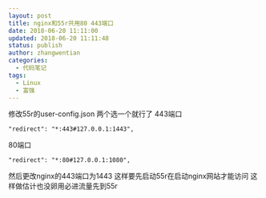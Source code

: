 ```yaml
---
layout: post
title: nginx和55r共用80 443端口
date: 2018-06-20 11:11:00
updated: 2018-06-20 11:11:48
status: publish
author: zhangwentian
categories: 
  - 代码笔记
tags: 
  - Linux
  - 富强
---
```



修改55r的user-config.json
两个选一个就行了
443端口
 

    "redirect": "*:443#127.0.0.1:1443",

80端口

 

    "redirect": "*:80#127.0.0.1:1080",

然后更改nginx的443端口为1443
这样要先启动55r在启动nginx网站才能访问
这样做估计也没卵用必进流量先到55r